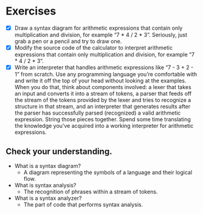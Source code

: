 # Exercises

- [x] Draw a syntax diagram for arithmetic expressions that contain only multiplication and division, for example “7 * 4 / 2 * 3”. Seriously, just grab a pen or a pencil and try to draw one.
- [x] Modify the source code of the calculator to interpret arithmetic expressions that contain only multiplication and division, for example “7 * 4 / 2 * 3”.
- [x] Write an interpreter that handles arithmetic expressions like “7 - 3 + 2 - 1” from scratch. Use any programming language you’re comfortable with and write it off the top of your head without looking at the examples. When you do that, think about components involved: a lexer that takes an input and converts it into a stream of tokens, a parser that feeds off the stream of the tokens provided by the lexer and tries to recognize a structure in that stream, and an interpreter that generates results after the parser has successfully parsed (recognized) a valid arithmetic expression. String those pieces together. Spend some time translating the knowledge you’ve acquired into a working interpreter for arithmetic expressions.

## Check your understanding.

- What is a syntax diagram?
  - A diagram representing the symbols of a language and their logical flow.
- What is syntax analysis?
  - The recognition of phrases within a stream of tokens.
- What is a syntax analyzer?
  - The part of code that performs syntax analysis.